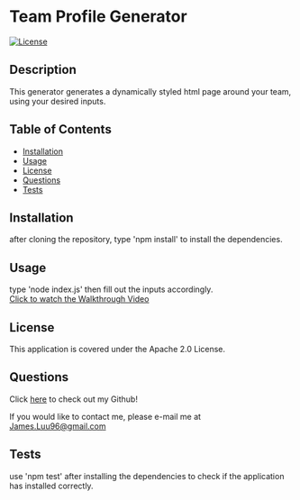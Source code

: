 # Team Profile Generator  
[![License](https://img.shields.io/badge/License-Apache%202.0-blue.svg)](https://opensource.org/licenses/Apache-2.0)
## Description
This generator generates a dynamically styled html page around your team, using your desired inputs.
## Table of Contents
* [Installation](#installation)
* [Usage](#usage)
* [License](#license)
* [Questions](#questions)
* [Tests](#tests)
## Installation
after cloning the repository, type 'npm install' to install the dependencies.  

## Usage
type 'node index.js' then fill out the inputs accordingly.  
[Click to watch the Walkthrough Video](https://drive.google.com/file/d/1DrqWalsIQu73QgpRpLEesBGA_HOGgHRr/view)


## License
This application is covered under the Apache 2.0 License.


## Questions  
Click [here](https://github.com/JamesLuu96) to check out my Github!

If you would like to contact me, please e-mail me at James.Luu96@gmail.com

## Tests
use 'npm test' after installing the dependencies to check if the application has installed correctly.
